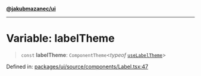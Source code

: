 [**@jakubmazanec/ui**](../README.md)

---

# Variable: labelTheme

> `const` **labelTheme**: `ComponentTheme`\<_typeof_
> [`useLabelTheme`](../functions/useLabelTheme.md)\>

Defined in:
[packages/ui/source/components/Label.tsx:47](https://github.com/jakubmazanec/tools/blob/66e975ab265618dba82f8e4c56654145b7ba4db7/packages/ui/source/components/Label.tsx#L47)
